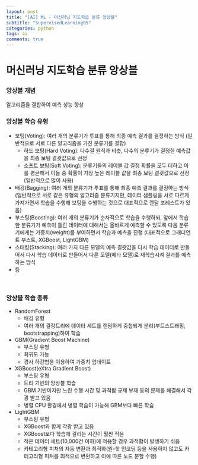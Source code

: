 ```yaml
---
layout: post
title: "[AI] ML - 머신러닝 지도학습 분류 앙상블"
subtitle: "SupervisedLearning05"
categories: python
tags: ai
comments: true
---
```

# 머신러닝 지도학습 분류 앙상블

### 앙상블 개념

알고리즘을 결합하여 예측 성능 향상

### 앙상블 학습 유형

- 보팅(Voting): 여러 개의 분류기가 투표를 통해 최종 예측 결과를 결정하는 방식 (일반적으로 서로 다른 알고리즘을 가진 분류기를 결합)
    - 하드 보팅(Hard Voting): 다수결 원칙과 비슷, 다수의 분류기가 결정한 예측값을 최종 보팅 결괏값으로 선정
    - 소프트 보팅(Soft Voting): 분류기들의 레이블 값 결정 확률을 모두 더하고 이를 평균해서 이들 중 확률이 가장 높은 레이블 값을 최종 보팅 결괏값으로 선정 (일반적으로 많이 사용)
- 배깅(Bagging): 여러 개의 분류기가 투표를 통해 최종 예측 결과를 결정하는 방식 (일반적으로 서로 같은 유형의 알고리즘 분류기지만, 데이터 샘플링을 서로 다르게 가져가면서 학습을 수행해 보팅을 수행하는 것으로 대표적으로 랜덤 포레스트가 있음)
- 부스팅(Boosting): 여러 개의 분류기가 순차적으로 학습을 수행하되, 앞에서 학습한 분류기가 예측이 틀린 데이터에 대해서는 올바르게 예측할 수 있도록 다음 분류기에게는 가중치(weight)를 부여하면서 학습과 예측을 진행 (대표적으로 그래디언트 부스트, XGBoost, LightGBM)
- 스태킹(Stacking): 여러 가지 다른 모델의 예측 결괏값을 다시 학습 데이터로 만들어서 다시 학습 데이터로 만들어서 다른 모델(메타 모델)로 재학습시켜 결과를 예측하는 방식
- 등

<br>

### 앙상블 학습 종류
- RandomForest
    - 배깅 유형
    - 여러 개의 결정트리에 데이터 세트를 랜덤하게 중첩되게 분리(부트스트래핑, bootstrapping)하여 학습
- GBM(Gradient Boost Machine)
    - 부스팅 유형
    - 회귀도 가능
    - 경사 하강법을 이용하여 가중치 업데이트
- XGBoost(eXtra Gradient Boost)
    - 부스팅 유형
    - 트리 기반의 앙상블 학습
    - GBM 기반이지만 느린 수행 시간 및 과적합 규제 부재 등의 문제를 해결해서 각광 받고 있음
    - 병렬 CPU 환경에서 병렬 학습이 가능해 GBM보다 빠른 학습
- LightGBM
    - 부스팅 유형
    - XGBoost와 함께 각광 받고 있음
    - XGBoost보다 학습에 걸리는 시간이 훨씬 적음
    - 적은 데이터 세트(10,000건 이하)에 적용할 경우 과적합이 발생하기 쉬움
    - 카테고리형 피처의 자동 변환과 최적화(원-핫 인코딩 등을 사용하지 않고도 카테고리형 피처를 최적으로 변환하고 이에 따른 노드 분할 수행)